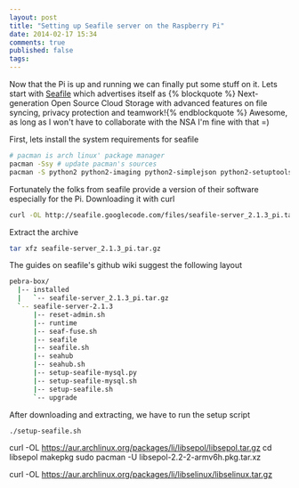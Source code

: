 ```yaml
---
layout: post
title: "Setting up Seafile server on the Raspberry Pi"
date: 2014-02-17 15:34
comments: true
published: false
tags:
---
```


Now that the Pi is up and running we can finally put some stuff on it.
Lets start with [Seafile](http://http://seafile.com/) which advertises itself as {% blockquote %} Next-generation Open Source Cloud Storage with advanced features on file syncing, privacy protection and teamwork!{% endblockquote %}
Awesome, as long as I won't have to collaborate with the NSA I'm fine with that =)

First, lets install the system requirements for seafile

``` bash
# pacman is arch linux' package manager
pacman -Ssy # update pacman's sources
pacman -S python2 python2-imaging python2-simplejson python2-setuptools git glibc make
```

Fortunately the folks from seafile provide a version of their software especially for the Pi.
Downloading it with curl

``` bash
curl -OL http://seafile.googlecode.com/files/seafile-server_2.1.3_pi.tar.gz
```
Extract the archive

``` bash
tar xfz seafile-server_2.1.3_pi.tar.gz
```
The guides on seafile's github wiki suggest the following layout

``` bash
pebra-box/
  |-- installed
  |   `-- seafile-server_2.1.3_pi.tar.gz
  `-- seafile-server-2.1.3
      |-- reset-admin.sh
      |-- runtime
      |-- seaf-fuse.sh
      |-- seafile
      |-- seafile.sh
      |-- seahub
      |-- seahub.sh
      |-- setup-seafile-mysql.py
      |-- setup-seafile-mysql.sh
      |-- setup-seafile.sh
      `-- upgrade
```

After downloading and extracting, we have to run the setup script

``` bash
./setup-seafile.sh
```


curl -OL https://aur.archlinux.org/packages/li/libsepol/libsepol.tar.gz
cd libsepol
makepkg
sudo pacman -U libsepol-2.2-2-armv6h.pkg.tar.xz

curl -OL https://aur.archlinux.org/packages/li/libselinux/libselinux.tar.gz
